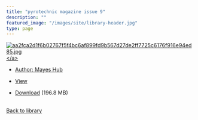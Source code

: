 ```yaml
---
title: "pyrotechnic magazine issue 9"
description: ""
featured_image: "/images/site/library-header.jpg"
type: page
---
```


<a href="https://drive.google.com/uc?export=view&id=1pZILGI2dxJOgfYszx3bS1uIm6uQBIrFe" target="_blank">![aa2fca2d1f6b02767f5f4bc6af899fd9b567d27de2ff7725c6176f916e94ed85.jpg](https://drive.google.com/uc?export=view&id=1j1B0X8AAkYsmrNvyi_UQ8Kr9dW9WMTE_)</a>
* Author: Mayes Hub
* <a href="https://drive.google.com/uc?export=view&id=1pZILGI2dxJOgfYszx3bS1uIm6uQBIrFe" target="_blank">View</a>

* [Download](https://drive.google.com/uc?export=download&id=1pZILGI2dxJOgfYszx3bS1uIm6uQBIrFe) (196.8 MB)

<br />[Back to library](/library/)
